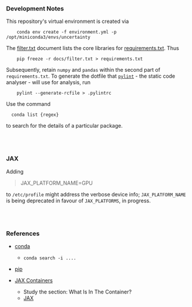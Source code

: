 <br>

### Development Notes

This repository's virtual environment is created via

```shell
    conda env create -f environment.yml -p /opt/miniconda3/envs/uncertainty
```

The [filter.txt](/docs/filter.txt) document lists the core libraries for [requirements.txt](/requirements.txt).  Thus

```shell
    pip freeze -r docs/filter.txt > requirements.txt
```

Subsequently, retain `numpy` and `pandas` within the second part of `requirements.txt`.  To generate the dotfile that [`pylint`](https://pylint.pycqa.org/en/latest/user_guide/checkers/features.html) - the static code analyser - will use for analysis, run

```shell
    pylint --generate-rcfile > .pylintrc
```

Use the command

```shell
  conda list {regex}
```

to search for the details of a particular package.  


<br>
<br>

### JAX

Adding

>  JAX_PLATFORM_NAME=GPU

to `/etc/profile` might address the verbose device info; `JAX_PLATFORM_NAME` is being deprecated in favour of `JAX_PLATFORMS`, in progress.

<br>
<br>

### References

* [conda](https://docs.conda.io/projects/conda/en/stable/)
    * `conda search -i ....`
* [pip](https://pip.pypa.io/en/stable/)

* [JAX Containers](https://catalog.ngc.nvidia.com/orgs/nvidia/containers/jax)
  * Study the section: What Is In The Container?
  * [JAX](https://developer.nvidia.com/jax-container-early-access)

<br>
<br>

<br>
<br>

<br>
<br>

<br>
<br>
